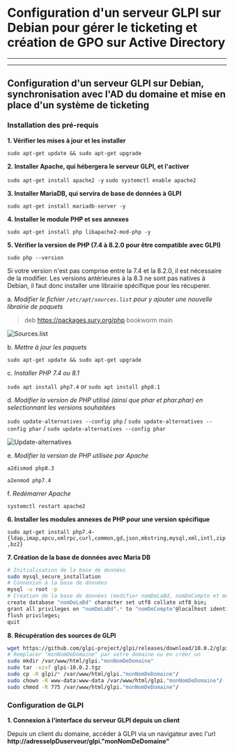 # Configuration d'un serveur GLPI sur Debian pour gérer le ticketing et création de GPO sur Active Directory

---


---

## Configuration d'un serveur GLPI sur Debian, synchronisation avec l'AD du domaine et mise en place d'un système de ticketing

### Installation des pré-requis

**1. Vérifier les mises à jour et les installer**
   
   `sudo apt-get update && sudo apt-get upgrade`

**2. Installer Apache, qui hébergera le serveur GLPI, et l'activer**
   
   `sudo apt-get install apache2 -y`
   `sudo systemctl enable apache2`

**3. Installer MariaDB, qui servira de base de données à GLPI**
   
   `sudo apt-get install mariadb-server -y`

**4. Installer le module PHP et ses annexes**
   
   `sudo apt-get install php libapache2-mod-php -y`

**5. Vérifier la version de PHP (7.4 à 8.2.0 pour être compatible avec GLPI)**
    
   `sudo php --version`

   Si votre version n'est pas comprise entre la 7.4 et la 8.2.0, il est nécessaire de la modifier.
   Les versions antérieures à la 8.3 ne sont pas natives à Debian, il faut donc installer une librairie spécifique pour les récuperer.

   a. *Modifier le fichier `/etc/apt/sources.list` pour y ajouter une nouvelle librairie de paquets*

   > deb https://packages.sury.org/php bookworm main

   ![Sources.list](https://github.com/WildCodeSchool/TSSR-2405-P3-G2-BuildYourInfra-Pharmgreen/blob/main/S10/Annexes/sources.list.png)

   b. *Mettre à jour les paquets*

   `sudo apt-get update && sudo apt-get upgrade`

   c. *Installer PHP 7.4 ou 8.1*

   `sudo apt install php7.4` or `sudo apt install php8.1`

   d. *Modifier la version de PHP utilisé (ainsi que phar et phar.phar) en selectionnant les versions souhaitées*

   `sudo update-alternatives --config php` / `sudo update-alternatives --config phar` / `sudo update-alternatives --config phar`

   ![Update-alternatives](https://github.com/WildCodeSchool/TSSR-2405-P3-G2-BuildYourInfra-Pharmgreen/blob/main/S10/Annexes/update_alternatives.png)

   e. *Modifier la version de PHP utilisée par Apache*

   `a2dismod php8.3`

   `a2enmod php7.4`

   f. *Redémarrer Apache*

   `systemctl restart apache2`

**6. Installer les modules annexes de PHP pour une version spécifique**

  `sudo apt-get install php7.4-{ldap,imap,apcu,xmlrpc,curl,common,gd,json,mbstring,mysql,xml,intl,zip,bz2}`

**7. Création de la base de données avec Maria DB**

   ```bash
   # Initialisation de la base de données
   sudo mysql_secure_installation
   # Connexion à la base de données
   mysql -u root -p
   # Création de la base de données (modifier nomDeLaBd, nomDeCompte et motDePasse)
   create database "nomDeLaBd" character set utf8 collate utf8_bin;
   grant all privileges on "nomDeLaBd".* to "nomDeCompte"@localhost identified by 'motDePasse';
   flush privileges;
   quit
   ```

**8. Récupération des sources de GLPI**

   ```bash
   wget https://github.com/glpi-project/glpi/releases/download/10.0.2/glpi-10.0.2.tgz
   # Remplacer "monNomDeDomaine" par votre domaine ou en créer un
   sudo mkdir /var/www/html/glpi."monNomDeDomaine"
   sudo tar -xzvf glpi-10.0.2.tgz
   sudo cp -R glpi/* /var/www/html/glpi."monNomDeDomaine"/
   sudo chown -R www-data:www-data /var/www/html/glpi."monNomDeDomaine"/
   sudo chmod -R 775 /var/www/html/glpi."monNomDeDomaine"/
   ```

### Configuration de GLPI

**1. Connexion à l'interface du serveur GLPI depuis un client**

Depuis un client du domaine, accéder à GLPI via un navigateur avec l'url **http://adresseIpDuserveur/glpi."monNomDeDomaine"**


   
